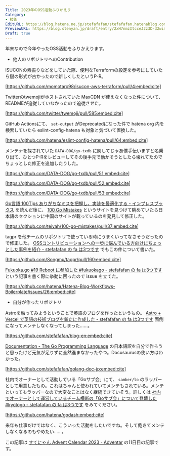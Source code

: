 ```yaml
---
Title: 2023年のOSS活動ふりかえり
Category:
- 技術
EditURL: https://blog.hatena.ne.jp/stefafafan/stefafafan.hatenablog.com/atom/entry/6801883189068389954
PreviewURL: https://blog.stenyan.jp/draft/entry/2xH7nmzItcceJ2z3D-32wimhywA
Draft: true
---
```


年末なので今年やったOSS活動をふりかえります。

* 他人のリポジトリへのContribution

ISUCONの素振りなどをしていた際、便利なTerraformの設定を参考にしていたら鍵の形式が古かったので新しくしたというP-R。

[https://github.com/momotaro98/isucon-aws-terraform/pull/4:embed:cite]

Twitterのtwemojiがホストされていた MaxCDN が使えなくなった件について、READMEが追従していなかったので追従させた。

[https://github.com/twitter/twemoji/pull/585:embed:cite]

GitHub Actionsにて、 <code>set-output</code> がDeprecatedになった件で hatena org 内を検索していたら eslint-config-hatena も対象と気づいて置換した。

[https://github.com/hatena/eslint-config-hatena/pull/64:embed:cite]

メンテナを探されていた <code>DATA-DOG/go-txdb</code> に関してじゃあ僕手伝いますと名乗り出て、ひとつP-Rをレビューしてその後手元で動かそうとしたら壊れてたのでちょっとした修正を追加したりした。

[https://github.com/DATA-DOG/go-txdb/pull/51:embed:cite]

[https://github.com/DATA-DOG/go-txdb/pull/52:embed:cite]

[https://github.com/DATA-DOG/go-txdb/pull/53:embed:cite]

<a href="https://book.impress.co.jp/books/1122101133">Go言語 100Tips ありがちなミスを把握し、実装を最適化する - インプレスブックス</a> を読んだ後に、 <a href="https://100go.co/external/">100 Go Mistakes</a> というサイトを見つけて眺めていたら日本語のセクションに中国のサイトが載っているのを発見して修正した。

[https://github.com/teivah/100-go-mistakes/pull/37:embed:cite]

tagpr を他チームのリポジトリで使っている時にうまくいってなさそうだったので修正した。 <a href="https://blog.stenyan.jp/entry/2023/11/04/194730">OSSコントリビューションへの一歩に悩んでいる方向けにちょっとした事例を紹介 - stefafafan の fa は3つです</a> でもこの件について書いた。

[https://github.com/Songmu/tagpr/pull/160:embed:cite]

<a href="https://blog.stenyan.jp/entry/2023/12/19/201809">Fukuoka.go #19 Reboot に参加した #fukuokago - stefafafan の fa は3つです</a> という記事を書く際に挙動に困ったので issue を立てた。

[https://github.com/hatena/Hatena-Blog-Workflows-Boilerplate/issues/26:embed:cite]

* 自分が作ったリポジトリ

Astroを触ってみようということで英語のブログを作ったというもの。 <a href="https://blog.stenyan.jp/entry/2023/01/02/200000">Astro + Vercel で英語の技術ブログを新たに作成した - stefafafan の fa は3つです</a> 面倒になってメンテしなくなってしまった……。

[https://github.com/stefafafan/blog-en:embed:cite]

<a href="https://go.dev/doc/">Documentation - The Go Programming Language</a> の日本語訳を自分で作ろうと思ったけど元気が足りずに全然進まなかったやつ。Docusaurusの使い方はわかった。

[https://github.com/stefafafan/golang-doc-jp:embed:cite]

社内でオーナーとして活動している「Goサブ会」にて、 <code>samber/lo</code> のラッパーとして用意したもの。これはちゃんと使われていてメンテもされている。メンテといってもラッパーなので大変なことはなく継続できていそう。詳しくは <a href="https://blog.stenyan.jp/entry/2023/12/05/001508">社内でオーナーとして運営しているチーム横断の「Goサブ会」について登壇した #kyotogo - stefafafan の fa は3つです</a> をみてください。

[https://github.com/hatena/godash:embed:cite]

来年も仕事だけではなく、こういった活動をしたいですね。そして飽きてメンテしなくなるのもやめたい……。

この記事は <a href="https://adventar.org/calendars/8719">すてにゃん Advent Calendar 2023 - Adventar</a> の11日目の記事です。
